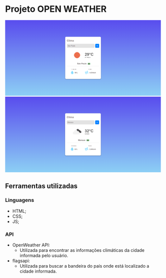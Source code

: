 # Projeto OPEN WEATHER

<img src="./img/imagem_projeto_01.png">

<img src="./img/imagem_projeto_02.png">

## Ferramentas utilizadas
### Linguagens
- HTML;
- CSS;
- JS;

### API
- OpenWeather API:
  - Utilizada para encontrar as informações climáticas da cidade informada pelo usuário.
- flagsapi:
  - Utilizada para buscar a bandeira do país onde está localizado a cidade informada.